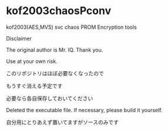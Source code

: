 # kof2003chaosPconv
kof2003(AES,MVS) svc chaos PROM Encryption tools

Disclaimer

The original author is Mr. IQ. Thank you.

Use at your own risk.

このリポジトリはほぼ必要なくなったので

もうすぐ消える予定です

必要なら各自保存しておいてください

Deleted the executable file.
If necessary, please build it yourself.

自分用にとりあえず置いてますがソースのみです

